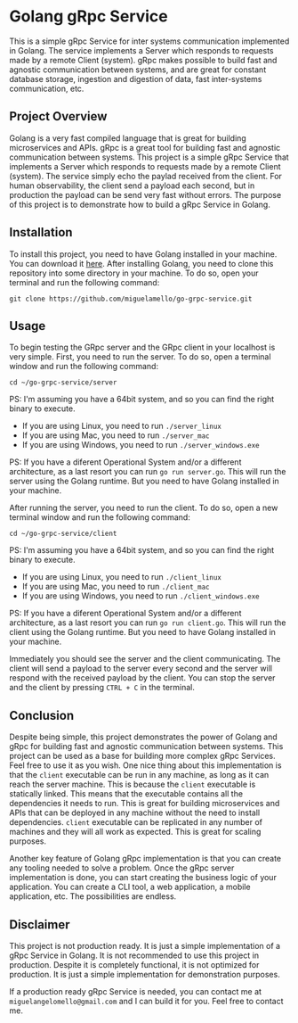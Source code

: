 # Golang gRpc Service
This is a simple gRpc Service for inter systems communication implemented in Golang. The service implements a Server which responds to requests made by a remote Client (system). gRpc makes possible to build fast and agnostic communication between systems, and are great for constant database storage, ingestion and digestion of data, fast inter-systems communication, etc.

## Project Overview
Golang is a very fast compiled language that is great for building microservices and APIs. gRpc is a great tool for building fast and agnostic communication between systems. This project is a simple gRpc Service that implements a Server which responds to requests made by a remote Client (system). The service simply echo the  paylad received from the client. For human observability, the client send a payload each second, but in production the payload can be send very fast without errors. The purpose of this project is to demonstrate how to build a gRpc Service in Golang.

## Installation
To install this project, you need to have Golang installed in your machine. You can download it [here](https://golang.org/dl/). After installing Golang, you need to clone this repository into some directory in your machine. To do so, open your terminal and run the following command:

`git clone https://github.com/miguelamello/go-grpc-service.git` 

## Usage
To begin testing the GRpc server and the GRpc client in your localhost is very simple. First, you need to run the server. To do so, open a terminal window and run the following command:

`cd ~/go-grpc-service/server`

PS: I'm assuming you have a 64bit system, and so you can find the right binary to execute.

- If you are using Linux, you need to run `./server_linux`
- If you are using Mac, you need to run `./server_mac`
- If you are using Windows, you need to run `./server_windows.exe`

PS: If you have a diferent Operational System and/or a different architecture, as a last resort you can run `go run server.go`. This will run the server using the Golang runtime. But you need to have Golang installed in your machine.

After running the server, you need to run the client. To do so, open a new terminal window and run the following command:

`cd ~/go-grpc-service/client`

PS: I'm assuming you have a 64bit system, and so you can find the right binary to execute.

- If you are using Linux, you need to run `./client_linux`
- If you are using Mac, you need to run `./client_mac`
- If you are using Windows, you need to run `./client_windows.exe`

PS: If you have a diferent Operational System and/or a different architecture, as a last resort you can run `go run client.go`. This will run the client using the Golang runtime. But you need to have Golang installed in your machine.

Immediately you should see the server and the client communicating. The client will send a payload to the server every second and the server will respond with the received payload by the client. You can stop the server and the client by pressing `CTRL + C` in the terminal.

## Conclusion
Despite being simple, this project demonstrates the power of Golang and gRpc for building fast and agnostic communication between systems. This project can be used as a base for building more complex gRpc Services. Feel free to use it as you wish. One nice thing about this implementation is that the `client` executable can be run in any machine, as long as it can reach the server machine. This is because the `client` executable is statically linked. This means that the executable contains all the dependencies it needs to run. This is great for building microservices and APIs that can be deployed in any machine without the need to install dependencies. `client` executable can be replicated in any number of machines and they will all work as expected. This is great for scaling purposes. 

Another key feature of Golang gRpc implementation is that you can create any tooling needed to solve a problem. Once the gRpc server implementation is done, you can start creating the business logic of your application. You can create a CLI tool, a web application, a mobile application, etc. The possibilities are endless.

## Disclaimer

This project is not production ready. It is just a simple implementation of a gRpc Service in Golang. It is not recommended to use this project in production. Despite it is completely functional, it is not optimized for production. It is just a simple implementation for demonstration purposes.

If a production ready gRpc Service is needed, you can contact me at `miguelangelomello@gmail.com` and I can build it for you. Feel free to contact me.

